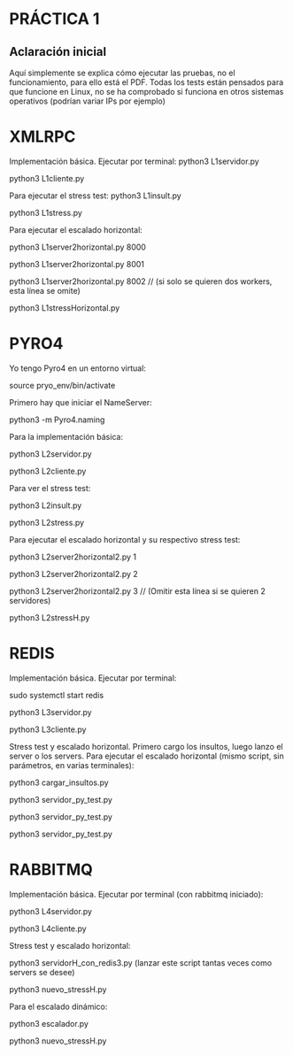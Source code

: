 # PRÁCTICA 1


## Aclaración inicial

Aquí simplemente se explica cómo ejecutar las pruebas, no el funcionamiento, para ello está el PDF.
Todas los tests están pensados para que funcione en Linux, no se ha comprobado si funciona en otros
sistemas operativos (podrían variar IPs por ejemplo)



# XMLRPC

Implementación básica. Ejecutar por terminal:
python3 L1servidor.py

python3 L1cliente.py


Para ejecutar el stress test:
python3 L1insult.py

python3 L1stress.py



Para ejecutar el escalado horizontal:

python3 L1server2horizontal.py 8000

python3 L1server2horizontal.py 8001

python3 L1server2horizontal.py 8002  // (si solo se quieren dos workers, esta línea se omite)

python3 L1stressHorizontal.py



# PYRO4

Yo tengo Pyro4 en un entorno virtual:

source pryo_env/bin/activate



Primero hay que iniciar el NameServer:

python3 -m Pyro4.naming



Para la implementación básica:

python3 L2servidor.py

python3 L2cliente.py



Para ver el stress test:

python3 L2insult.py

python3 L2stress.py



Para ejecutar el escalado horizontal y su respectivo stress test:

python3 L2server2horizontal2.py 1

python3 L2server2horizontal2.py 2

python3 L2server2horizontal2.py 3  // (Omitir esta línea si se quieren 2 servidores)

python3 L2stressH.py



# REDIS

Implementación básica. Ejecutar por terminal:

sudo systemctl start redis

python3 L3servidor.py

python3 L3cliente.py



Stress test y escalado horizontal. Primero cargo los insultos, luego lanzo el server o los servers.
Para ejecutar el escalado horizontal (mismo script, sin parámetros, en varias terminales): 

python3 cargar_insultos.py

python3 servidor_py_test.py

python3 servidor_py_test.py

python3 servidor_py_test.py



# RABBITMQ


Implementación básica. Ejecutar por terminal (con rabbitmq iniciado):

python3 L4servidor.py

python3 L4cliente.py



Stress test y escalado horizontal:

python3 servidorH_con_redis3.py (lanzar este script tantas veces como servers se desee)

python3 nuevo_stressH.py



Para el escalado dinámico:

python3 escalador.py

python3 nuevo_stressH.py